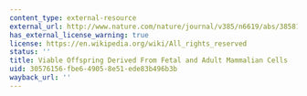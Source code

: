 ```yaml
---
content_type: external-resource
external_url: http://www.nature.com/nature/journal/v385/n6619/abs/385810a0.html
has_external_license_warning: true
license: https://en.wikipedia.org/wiki/All_rights_reserved
status: ''
title: Viable Offspring Derived From Fetal and Adult Mammalian Cells
uid: 30576156-fbe6-4905-8e51-ede83b496b3b
wayback_url: ''
---
```

